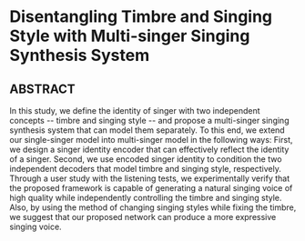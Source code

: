 # Disentangling Timbre and Singing Style with Multi-singer Singing Synthesis System


## ABSTRACT
In this study, we define the identity of singer with two independent concepts -- timbre and singing style -- and propose a multi-singer singing synthesis system that can model them separately. To this end, we extend our single-singer model into multi-singer model in the following ways: First, we design a singer identity encoder that can effectively reflect the identity of a singer. Second, we use encoded singer identity to condition the two independent decoders that model timbre and singing style, respectively. Through a user study with the listening tests, we experimentally verify that the proposed framework is capable of generating a natural singing voice of high quality while independently controlling the timbre and singing style. Also, by using the method of changing singing styles while fixing the timbre, we suggest that our proposed network can produce a more expressive singing voice.
